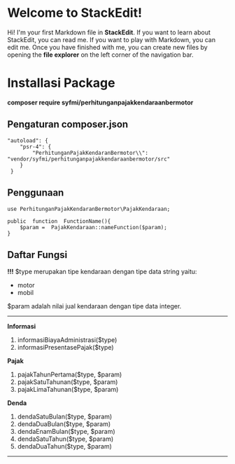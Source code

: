 # Welcome to StackEdit!

Hi! I'm your first Markdown file in **StackEdit**. If you want to learn about StackEdit, you can read me. If you want to play with Markdown, you can edit me. Once you have finished with me, you can create new files by opening the **file explorer** on the left corner of the navigation bar.


# Installasi Package

**composer require syfmi/perhitunganpajakkendaraanbermotor**

## Pengaturan composer.json

    "autoload": {
		"psr-4": {
		    "PerhitunganPajakKendaranBermotor\\":  "vendor/syfmi/perhitunganpajakkendaraanbermotor/src"
		}
	 }

## Penggunaan

    use PerhitunganPajakKendaranBermotor\PajakKendaraan;

    public  function  FunctionName(){
	    $param =  PajakKendaraan::nameFunction($param);
	}

## Daftar Fungsi

**!!!**
$type merupakan tipe kendaraan dengan tipe data string yaitu:
-   motor
-   mobil

$param adalah nilai jual kendaraan dengan tipe data integer.
<hr>

**Informasi**

 1. informasiBiayaAdministrasi($type)
 2. informasiPresentasePajak($type)

**Pajak**

 1. pajakTahunPertama($type, $param) 
 2. pajakSatuTahunan($type, $param) 
 3. pajakLimaTahunan($type, $param)

**Denda**

 1. dendaSatuBulan($type, $param) 
 2. dendaDuaBulan($type, $param) 
 3. dendaEnamBulan($type, $param) 
 4. dendaSatuTahun($type, $param) 
 5. dendaDuaTahun($type, $param)
<hr>
